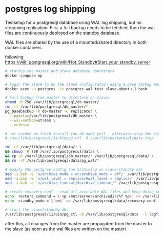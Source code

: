 # postgres log shipping

Testsetup for a postgresql database using WAL log shipping, but no streaming replication. First a full backup needs to be fetched, then the wal files are continuously deployed on the standby database.

WAL files are shared by the use of a mounted/shared directory in both docker containers.

following https://wiki.postgresql.org/wiki/Hot_Standby#Start_your_standby_server

```bash
# startup the master and slave database containers
docker-compose up

# login the slave to do the slave configuration using a base backup and wal files
docker exec -u postgres -it postgres_wal_test_slave-ubuntu_1 bash

# full backup from master to directory on slave:
chmod -R 750 /var/lib/postgresql/db_master/
rm -rf /var/lib/postgresql/db_master/* 
pg_basebackup -h db-master -U replicator \
  --pgdata=/var/lib/postgresql/db_master \
  --wal-method=stream \
  --verbose 

# not needed on fresh install (no db made yet) - otherwise stop the slave db first:
# /usr/lib/postgresql/11/bin/pg_ctl -D /var/lib/postgresql/data stop

rm -rf /var/lib/postgresql/data/* \
&& chmod -R 750 /var/lib/postgresql/data/ \
&& cp -R /var/lib/postgresql/db_master/* /var/lib/postgresql/data/ \
&& rm -rf /var/lib/postgresql/data/pg_wal/*

# modify the postgres config (no archiving on slave/standby db)
sed -i.bak -e 's/archive_mode = on/archive_mode = off/' /var/lib/postgresql/data/postgresql.conf
sed -i.bak -e 's/wal_level = replica/#wal_level = replica/' /var/lib/postgresql/data/postgresql.conf
sed -i.bak -e 's/archive_timeout/#archive_timeout/' /var/lib/postgresql/data/postgresql.conf

# create recovery.conf - read all available WAL files and keep doing so for new files:
echo  restore_command = \'cp /mnt/server/archivedir/%f %p\' >> /var/lib/postgresql/data/recovery.conf
echo  standby_mode = \'on\' >> /var/lib/postgresql/data/recovery.conf

# start the slave/standby db:
/usr/lib/postgresql/11/bin/pg_ctl -D /var/lib/postgresql/data  -l logfile start
```

after this, all changes from the master are propagated from the master to the slave (as soon as the wal files are written on the master)